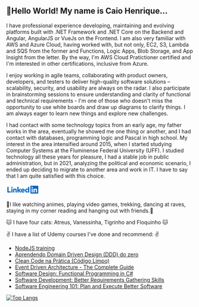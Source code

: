 ## :vulcan_salute:Hello World! My name is Caio Henrique...

I have professional experience developing, maintaining and evolving platforms built with .NET Framework and .NET Core on the Backend and Angular, AngularJS or VueJs on the Frontend. I am also very familiar with AWS and Azure Cloud, having worked with, but not only, EC2, S3, Lambda and SQS from the former and Functions, Logic Apps, Blob Storage, and App Insight from the letter.  By the way, I'm AWS Cloud Pratictioner certified and I'm interested in other certifications, inclusive from Azure.

I enjoy working in agile teams, collaborating with product owners, developers, and testers to deliver high-quality software solutions – scalability, security, and usability are always on the radar. I also participate in brainstorming sessions to ensure understanding and clarity of functional and technical requirements - I'm one of those who doesn't miss the opportunity to use white boards and draw up diagrams to clarify things. I am always eager to learn new things and explore new challenges.

I had contact with some technology topics from an early age, my father works in the area, eventually he showed me one thing or another, and I had contact with databases, programming logic and Pascal in high school. My interest in the area intensified around 2015, when I started studying Computer Systems at the Fluminense Federal University (UFF). I studied technology all these years for pleasure, I had a stable job in public administration, but in 2021, analyzing the political and economic scenario, I ended up deciding to migrate to another area and work in IT. I have to say that I am quite satisfied with this choice.

[<img src="https://raw.githubusercontent.com/caiohscruz/caiohscruz/master/img/logo_linkedin.png" />](https://www.linkedin.com/in/caiohscruz/)

:tada:I like watching animes, playing video games, trekking, dancing at raves, staying in my corner reading and hanging out with friends.:tada:

:cat: I have four cats: Atreus, Vanessinha, Tigrinho and Floquinho :cat:

:v: I have a list of Udemy courses I've done and recommend: :v:
- [NodeJS training](https://www.udemy.com/course/formacao-nodejs/) 
- [Aprendendo Domain Driven Design (DDD) do zero](https://udemy.com/course/aprendendo-domain-drive-design-ddd-do-zero/)
- [Clean Code na Prática (Código Limpo)](https://udemy.com/course/clean-code-na-pratica)
- [Event Driven Architecture - The Complete Guide](https://udemy.com/course/event-driven-architecture-the-complete-guide)
- [Software Design: Functional Programming in C#](https://udemy.com/course/functional-csharp)
- [Software Development: Better Requirements Gathering Skills](https://udemy.com/course/software-requirements-gathering)
- [Software Engineering 101: Plan and Execute Better Software](https://udemy.com/course/software-engineering-101)


[![Top Langs](https://github-readme-stats.vercel.app/api/top-langs/?username=caiohscruz&layout=compact&langs_count=10&&theme=dark)](https://github.com/anuraghazra/github-readme-stats) 

 






